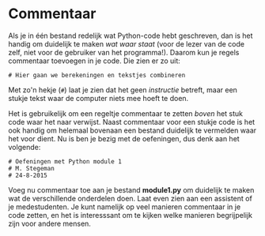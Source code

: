 # Commentaar

Als je in één bestand redelijk wat Python-code hebt geschreven, dan is het handig om duidelijk te maken *wat waar staat* (voor de lezer van de code zelf, niet voor de gebruiker van het programma!). Daarom kun je regels commentaar toevoegen in je code. Die zien er zo uit:

    # Hier gaan we berekeningen en tekstjes combineren

Met zo'n hekje (`#`) laat je zien dat het geen *instructie* betreft, maar een stukje tekst waar de computer niets mee hoeft te doen.

Het is gebruikelijk om een regeltje commentaar te zetten *boven* het stuk code waar het naar verwijst. Naast commentaar voor een stukje code is het ook handig om helemaal bovenaan een bestand duidelijk te vermelden waar het voor dient. Nu is ben je bezig met de oefeningen, dus denk aan het volgende:

	# Oefeningen met Python module 1
	# M. Stegeman
	# 24-8-2015

Voeg nu commentaar toe aan je bestand **module1.py** om duidelijk te maken wat de verschillende onderdelen doen. Laat even zien aan een assistent of je medestudenten. Je kunt namelijk op veel manieren commentaar in je code zetten, en het is interesssant om te kijken welke manieren begrijpelijk zijn voor andere mensen.
